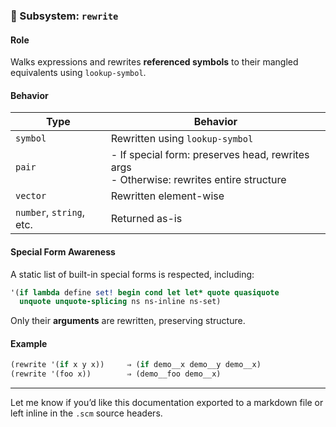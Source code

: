 ### 📗 Subsystem: `rewrite`

#### Role

Walks expressions and rewrites **referenced symbols** to their mangled equivalents using `lookup-symbol`.

#### Behavior

| Type         | Behavior                                 |
|--------------|------------------------------------------|
| `symbol`     | Rewritten using `lookup-symbol`          |
| `pair`       | - If special form: preserves head, rewrites args<br>- Otherwise: rewrites entire structure |
| `vector`     | Rewritten element-wise                   |
| `number`, `string`, etc. | Returned as-is                       |

#### Special Form Awareness

A static list of built-in special forms is respected, including:

```scheme
'(if lambda define set! begin cond let let* quote quasiquote
  unquote unquote-splicing ns ns-inline ns-set)
```

Only their **arguments** are rewritten, preserving structure.

#### Example

```scheme
(rewrite '(if x y x))     ⇒ (if demo__x demo__y demo__x)
(rewrite '(foo x))        ⇒ (demo__foo demo__x)
```

---

Let me know if you’d like this documentation exported to a markdown file or left inline in the `.scm` source headers.